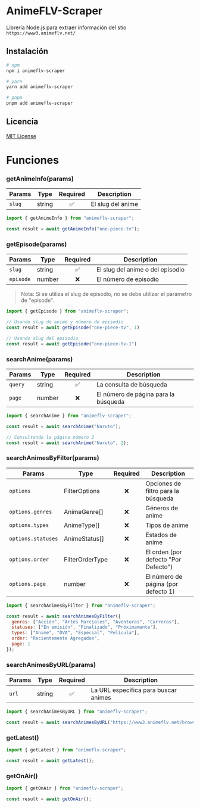 # AnimeFLV-Scraper

Librería Node.js para extraer información del stio `https://www3.animeflv.net/`

## Instalación
```sh
# npm
npm i animeflv-scraper

# yarn
yarn add animeflv-scraper

# pnpm
pnpm add animeflv-scraper
```

## Licencia
[MIT License](https://github.com/ahmedrangel/animeflv-api/blob/main/LICENSE)

# Funciones
### getAnimeInfo(params)
|Params|Type|Required|Description|
|-|-|:-:|-|
|`slug`|string|✅|El slug del anime|

```js
import { getAnimeInfo } from "animeflv-scraper";

const result = await getAnimeInfo("one-piece-tv");
```

### getEpisode(params)
|Params|Type|Required|Description|
|-|-|:-:|-|
|`slug`|string|✅|El slug del anime o del episodio|
|`episode`|number|❌|El número de episodio|
> Nota: Si se utiliza el slug de episodio, no se debe utilizar el parámetro de "episode".

```js
import { getEpisode } from "animeflv-scraper";

// Usando slug de anime y número de episodio
const result = await getEpisode("one-piece-tv", 1)
```
```js
// Usando slug del episodio
const result = await getEpisode("one-piece-tv-1")
```

### searchAnime(params)
|Params|Type|Required|Description|
|-|-|:-:|-|
|`query`|string|✅|La consulta de búsqueda|
|`page`|number|❌|El número de página para la búsqueda

```js
import { searchAnime } from "animeflv-scraper";

const result = await searchAnime("Naruto");
```
```js
// Consultando la página número 2
const result = await searchAnime("Naruto", 2);
```

### searchAnimesByFilter(params)
|Params|Type|Required|Description|
|-|-|:-:|-|
|`options`|FilterOptions|❌|Opciones de filtro para la búsqueda|
|`options.genres`|AnimeGenre[]|❌|Géneros de anime|
|`options.types`|AnimeType[]|❌|Tipos de anime|
|`options.statuses`|AnimeStatus[]|❌|Estados de anime|
|`options.order`|FilterOrderType|❌|El orden (por defecto "Por Defecto")|
|`options.page`|number|❌|El número de página (por defecto 1)|

```js
import { searchAnimesByFilter } from "animeflv-scraper";

const result = await searchAnimesByFilter({
  genres: ["Acción", "Artes Marciales", "Aventuras", "Carreras"],
  statuses: ["En emisión", "Finalizado", "Próximamente"],
  types: ["Anime", "OVA", "Especial", "Película"],
  order: "Recientemente Agregados",
  page: 1
});
```

### searchAnimesByURL(params)
|Params|Type|Required|Description|
|-|-|:-:|-|
|`url`|string|✅|La URL específica para buscar animes|

```js
import { searchAnimesByURL } from "animeflv-scraper";

const result = await searchAnimesByURL("https://www3.animeflv.net/browse?q=one+piece");
```

### getLatest()
```js
import { getLatest } from "animeflv-scraper";

const result = await getLatest();
```

### getOnAir()
```js
import { getOnAir } from "animeflv-scraper";

const result = await getOnAir();
```